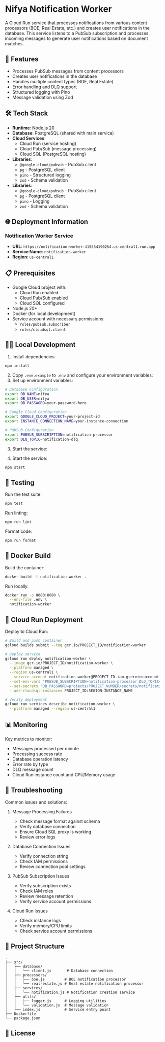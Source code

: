 # Nifya Notification Worker

A Cloud Run service that processes notifications from various content processors (BOE, Real Estate, etc.) and creates user notifications in the database. This service listens to a PubSub subscription and processes incoming messages to generate user notifications based on document matches.

## 🚀 Features

- Processes PubSub messages from content processors
- Creates user notifications in the database
- Handles multiple content types (BOE, Real Estate)
- Error handling and DLQ support
- Structured logging with Pino
- Message validation using Zod

## 🛠 Tech Stack
- **Runtime**: Node.js 20
- **Database**: PostgreSQL (shared with main service)
- **Cloud Services**:
  - Cloud Run (service hosting)
  - Cloud Pub/Sub (message processing)
  - Cloud SQL (PostgreSQL hosting)
- **Libraries**:
  - `@google-cloud/pubsub` - PubSub client
  - `pg` - PostgreSQL client
  - `pino` - Structured logging
  - `zod` - Schema validation
- **Libraries**:
  - `@google-cloud/pubsub` - PubSub client
  - `pg` - PostgreSQL client
  - `pino` - Logging
  - `zod` - Schema validation

## 🌐 Deployment Information

### Notification Worker Service
- **URL**: `https://notification-worker-415554190254.us-central1.run.app`
- **Service Name**: `notification-worker`
- **Region**: `us-central1`

## 📋 Prerequisites

- Google Cloud project with:
  - Cloud Run enabled
  - Cloud Pub/Sub enabled
  - Cloud SQL configured
- Node.js 20+
- Docker (for local development)
- Service account with necessary permissions:
  - `roles/pubsub.subscriber`
  - `roles/cloudsql.client`

## 🏃‍♂️ Local Development

1. Install dependencies:
```bash
npm install
```

2. Copy `.env.example` to `.env` and configure your environment variables:
2. Set up environment variables:
```bash
# Database Configuration
export DB_NAME=nifya
export DB_USER=nifya
export DB_PASSWORD=your-password-here

# Google Cloud Configuration
export GOOGLE_CLOUD_PROJECT=your-project-id
export INSTANCE_CONNECTION_NAME=your-instance-connection

# PubSub Configuration
export PUBSUB_SUBSCRIPTION=notification-processor
export DLQ_TOPIC=notification-dlq
```

3. Start the service:

3. Start the service:
```bash
npm start
```

## 🧪 Testing

Run the test suite:
```bash
npm test
```

Run linting:
```bash
npm run lint
```

Format code:
```bash
npm run format
```

## 🐳 Docker Build

Build the container:
```bash
docker build -t notification-worker .
```


Run locally:
```bash
docker run -p 8080:8080 \
  --env-file .env \
  notification-worker
```

## 🚀 Cloud Run Deployment

Deploy to Cloud Run:

```bash
# Build and push container
gcloud builds submit --tag gcr.io/PROJECT_ID/notification-worker

# Deploy service
gcloud run deploy notification-worker \
  --image gcr.io/PROJECT_ID/notification-worker \
  --platform managed \
  --region us-central1 \
  --service-account notification-worker@PROJECT_ID.iam.gserviceaccount.com \
  --set-env-vars "PUBSUB_SUBSCRIPTION=notification-processor,DLQ_TOPIC=notification-dlq" \
  --set-secrets "DB_PASSWORD=projects/PROJECT_NUMBER/secrets/notification-worker-db-password/versions/latest" \
  --add-cloudsql-instances PROJECT_ID:REGION:INSTANCE_NAME

# Verify deployment
gcloud run services describe notification-worker \
  --platform managed --region us-central1
```

## 📊 Monitoring

Key metrics to monitor:
- Messages processed per minute
- Processing success rate
- Database operation latency
- Error rate by type
- DLQ message count
- Cloud Run instance count and CPU/Memory usage

## 🐛 Troubleshooting

Common issues and solutions:

1. Message Processing Failures
   - Check message format against schema
   - Verify database connection
   - Ensure Cloud SQL proxy is working
   - Review error logs

2. Database Connection Issues
   - Verify connection string
   - Check IAM permissions
   - Review connection pool settings

3. PubSub Subscription Issues
   - Verify subscription exists
   - Check IAM roles
   - Review message retention
   - Verify service account permissions

4. Cloud Run Issues
   - Check instance logs
   - Verify memory/CPU limits
   - Check service account permissions

## 📁 Project Structure

```
.
├── src/
│   ├── database/
│   │   └── client.js       # Database connection
│   ├── processors/
│   │   ├── boe.js         # BOE notification processor
│   │   └── real-estate.js # Real estate notification processor
│   ├── services/
│   │   └── notification.js # Notification creation service
│   ├── utils/
│   │   ├── logger.js      # Logging utilities
│   │   └── validation.js  # Message validation
│   └── index.js           # Service entry point
├── Dockerfile
└── package.json
```

## 📄 License
